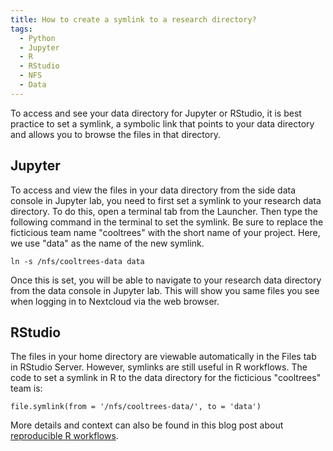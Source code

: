 ```yaml
---
title: How to create a symlink to a research directory?
tags:
  - Python
  - Jupyter
  - R
  - RStudio
  - NFS
  - Data
---
```


To access and see your data directory for Jupyter or RStudio, it is best practice to set a symlink, a symbolic link that points to your data directory and allows you to browse the files in that directory.   

## Jupyter

To access and view the files in your data directory from the side data console in Jupyter lab, you need to first set a symlink to your research data directory.  To do this, open a terminal tab from the Launcher. Then type the following command in the terminal to set the symlink.  Be sure to replace the ficticious team name "cooltrees" with the short name of your project. Here, we use "data" as the name of the new symlink. 

```
ln -s /nfs/cooltrees-data data
```
Once this is set, you will be able to navigate to your research data directory from the data console in Jupyter lab.  This will show you same files you see when logging in to Nextcloud via the web browser. 

## RStudio

The files in your home directory are viewable automatically in the Files tab in RStudio Server.  However, symlinks are still useful in R workflows.  The code to set a symlink in R to the data directory for the ficticious "cooltrees" team is: 

```
file.symlink(from = '/nfs/cooltrees-data/', to = 'data')
```

More details and context can also be found in this blog post about [reproducible R workflows](https://cyberhelp.sesync.org/blog/reproducible-r-workflow.html).  

